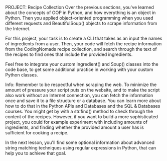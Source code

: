 PROJECT: Recipe Collection
Over the previous sections, you've learned about the concepts of OOP in Python, and how everything is an object in Python. Then you applied object-oriented programming when you used different requests and BeautifulSoup() objects to scrape information from the Internet.

For this project, your task is to create a CLI that takes as an input the names of ingredients from a user. Then, your code will fetch the recipe information from the CodingNomads recipe collection, and search through the text of the recipes to find ones that include the provided ingredients.

Feel free to integrate your custom Ingredient() and Soup() classes into the code base, to get some additional practice in working with your custom Python classes.

Info: Remember to be respectful when scraping the web. To minimize the amount of pressure your script puts on the website, and to make the script also work without an Internet connection, you can fetch the information once and save it to a file structure or a database. You can learn more about how to do that in the Python APIs and Databases and the SQL & Databases courses.
You might get by with a str.find() method to check through the content of the recipes. However, if you want to build a more sophisticated project, you could for example experiment with including amounts of ingredients, and finding whether the provided amount a user has is sufficient for cooking a recipe.

In the next lesson, you'll find some optional information about advanced string matching techniques using regular expressions in Python, that can help you to achieve that goal.